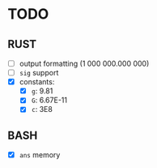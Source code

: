 # TODO

## RUST

- [ ] output formatting (1 000 000.000 000)
- [ ] `sig` support
- [x] constants:
  - [x] `g`: 9.81
  - [x] `G`: 6.67E-11
  - [x] `c`: 3E8

## BASH

- [x] `ans` memory
